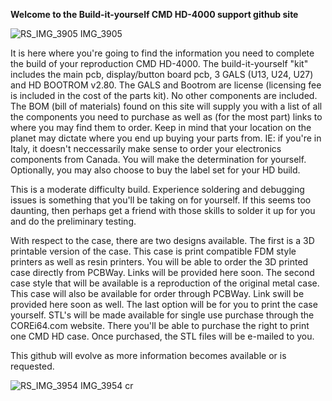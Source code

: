 **Welcome to the Build-it-yourself CMD HD-4000 support github site**

![RS_IMG_3905 IMG_3905](https://github.com/user-attachments/assets/469d1657-830e-4fe1-8962-5f2e5956450e)

It is here where you're going to find the information you need to complete the build of your reproduction CMD HD-4000.  The build-it-yourself "kit" includes the main pcb, display/button board pcb, 3 GALS (U13, U24, U27) and HD BOOTROM v2.80.  The GALS and Bootrom are license (licensing fee is included in the cost of the parts kit).  No other components are included.  The BOM (bill of materials) found on this site will supply you with a list of all the components you need to purchase as well as (for the most part) links to where you may find them to order.  Keep in mind that your location on the planet may dictate where you end up buying your parts from.  IE: if you're in Italy, it doesn't neccessarily make sense to order your electronics components from Canada.  You will make the determination for yourself.  Optionally, you may also choose to buy the label set for your HD build.

This is a moderate difficulty build.  Experience soldering and debugging issues is something that you'll be taking on for yourself.  If this seems too daunting, then perhaps get a friend with those skills to solder it up for you and do the preliminary testing.

With respect to the case, there are two designs available.  The first is a 3D printable version of the case.  This case is print compatible FDM style printers as well as resin printers.  You will be able to order the 3D printed case directly from PCBWay.  Links will be provided here soon.  The second case style that will be available is a reproduction of the original metal case.  This case will also be available for order through PCBWay.  Link swill be provided here soon as well.  The last option will be for you to print the case yourself.  STL's will be made available for single use purchase through the COREi64.com website.  There you'll be able to purchase the right to print one CMD HD case.  Once purchased, the STL files will be e-mailed to you.

This github will evolve as more information becomes available or is requested.

![RS_IMG_3954 IMG_3954 cr](https://github.com/user-attachments/assets/d6204381-d2a7-4292-8550-82606a1281f4)
